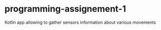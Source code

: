 # programming-assignement-1
Kotlin app allowing to gather sensors information about various movements
